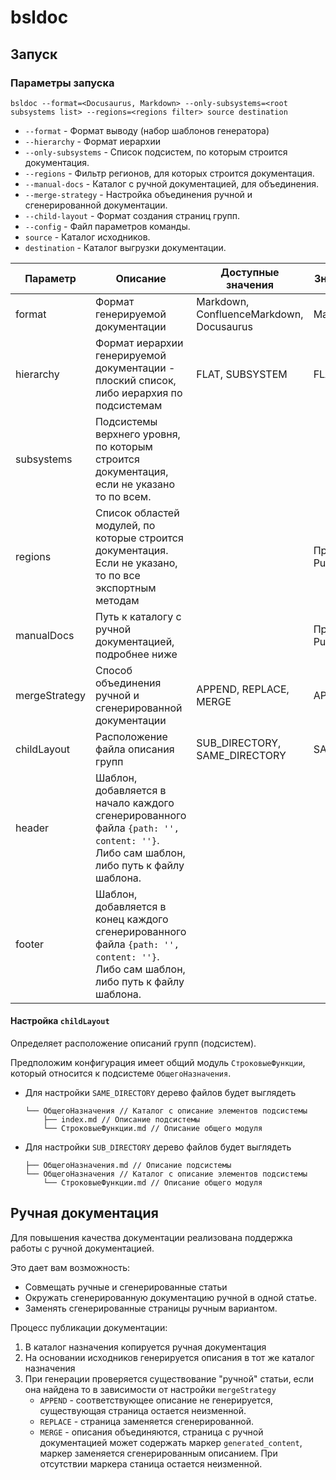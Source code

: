 # bsldoc

## Запуск

### Параметры запуска

`bsldoc --format=<Docusaurus, Markdown> --only-subsystems=<root subsystems list> --regions=<regions filter> source destination`

* `--format` - Формат выводу (набор шаблонов генератора)
* `--hierarchy` - Формат иерархии
* `--only-subsystems` - Список подсистем, по которым строится документация.
* `--regions` - Фильтр регионов, для которых строится документация.
* `--manual-docs` - Каталог с ручной документацией, для объединения.
* `--merge-strategy` - Настройка объединения ручной и сгенерированной документации.
* `--child-layout` - Формат создания страниц групп.
* `--config` - Файл параметров команды.
* `source` - Каталог исходников.
* `destination` - Каталог выгрузки документации.

| Параметр      | Описание                                                                                                                           | Доступные значения                       | Значение по умолчанию        | Файл          | Cli               |
|---------------|------------------------------------------------------------------------------------------------------------------------------------|------------------------------------------|------------------------------|---------------|-------------------|
| format        | Формат генерируемой документации                                                                                                   | Markdown, ConfluenceMarkdown, Docusaurus | Markdown                     | format        | --format          |
| hierarchy     | Формат иерархии генерируемой документации - плоский список, либо иерархия по подсистемам                                           | FLAT, SUBSYSTEM                          | FLAT                         | hierarchy     | --hierarchy       |
| subsystems    | Подсистемы верхнего уровня, по которым строится документация, если не указано то по всем.                                          |                                          |                              | subsystems    | --only-subsystems |
| regions       | Список областей модулей, по которые строится документация. Если не указано, то по все экспортным методам                           |                                          | ПрограммныйИнтерфейс, Public | regions       | --regions         |
| manualDocs    | Путь к каталогу с ручной документацией, подробнее ниже                                                                             |                                          | ПрограммныйИнтерфейс, Public | manualDocs    | --manual-docs     |
| mergeStrategy | Способ объединения ручной и сгенерированной документации                                                                           | APPEND, REPLACE, MERGE                   | APPEND                       | mergeStrategy | --merge-strategy  |
| childLayout   | Расположение файла описания групп                                                                                                  | SUB_DIRECTORY, SAME_DIRECTORY            | SAME_DIRECTORY               | childLayout   | --child-layout    |
| header        | Шаблон, добавляется в начало каждого сгенерированного файла `{path: '', content: ''}`. Либо сам шаблон, либо путь к файлу шаблона. |                                          |                              | header        |                   |
| footer        | Шаблон, добавляется в конец каждого сгенерированного файла `{path: '', content: ''}`. Либо сам шаблон, либо путь к файлу шаблона.  |                                          |                              | header        |                   |

#### Настройка `childLayout`

Определяет расположение описаний групп (подсистем).

Предположим конфигурация имеет общий модуль `СтроковыеФункции`, который относится к подсистеме `ОбщегоНазначения`.

* Для настройки `SAME_DIRECTORY` дерево файлов будет выглядеть
  
  ```tree
  └── ОбщегоНазначения // Каталог с описание элементов подсистемы
      ├── index.md // Описание подсистемы
      └── СтроковыеФункции.md // Описание общего модуля
  ```

* Для настройки `SUB_DIRECTORY` дерево файлов будет выглядеть
  
  ```tree
  ├── ОбщегоНазначения.md // Описание подсистемы
  └── ОбщегоНазначения // Каталог с описание элементов подсистемы
      └── СтроковыеФункции.md // Описание общего модуля
  ```

## Ручная документация

Для повышения качества документации реализована поддержка работы с ручной документацией.

Это дает вам возможность:

* Совмещать ручные и сгенерированные статьи
* Окружать сгенерированную документацию ручной в одной статье.
* Заменять сгенерированные страницы ручным вариантом.

Процесс публикации документации:

1. В каталог назначения копируется ручная документация
2. На основании исходников генерируется описания в тот же каталог назначения
3. При генерации проверяется существование "ручной" статьи, если она найдена то в зависимости от настройки `mergeStrategy`
   * `APPEND` - соответствующее описание не генерируется, существующая страница остается неизменной.
   * `REPLACE` - страница заменяется сгенерированной.
   * `MERGE` - описания объединяются, страница с ручной документацией может содержать маркер `generated_content`, маркер заменяется сгенерированным описанием.
     При отсутствии маркера станица остается неизменной.
